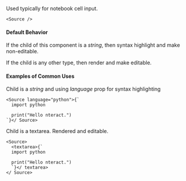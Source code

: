 Used typically for notebook cell input.

```
<Source />
```

#### Default Behavior

If the child of this component is a *string*, then syntax highlight and make
non-editable.

If the child is any other type, then render and make editable.

#### Examples of Common Uses

Child is a *string* and using *language* prop for syntax highlighting

```
<Source language="python">{`
  import python

  print("Hello nteract.")
`}</ Source>
```

Child is a textarea. Rendered and editable.

```
<Source>
  <textarea>{`
  import python

  print("Hello nteract.")
  `}</ textarea>
</ Source>
```